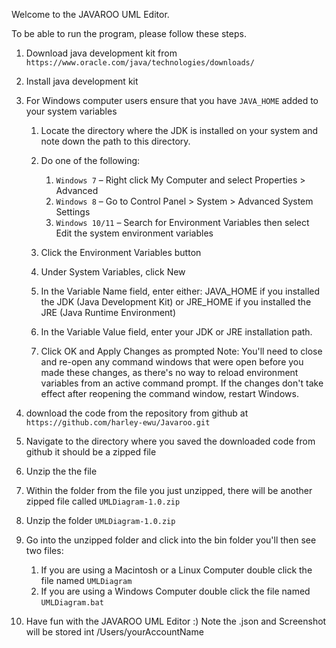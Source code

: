 Welcome to the JAVAROO UML Editor.

To be able to run the program, please follow these steps. 

1. Download java development kit from `https://www.oracle.com/java/technologies/downloads/`

2. Install java development kit

3. For Windows computer users ensure that you have `JAVA_HOME` added to your system variables
   1. Locate the directory where the JDK is installed on your system and note down the path to this directory.

   2. Do one of the following:
      1. `Windows 7` – Right click My Computer and select Properties > Advanced
      2. `Windows 8` – Go to Control Panel > System > Advanced System Settings
      3. `Windows 10/11` – Search for Environment Variables then select Edit the system environment variables

   4. Click the Environment Variables button

   5. Under System Variables, click New

   6. In the Variable Name field, enter either:
            JAVA_HOME if you installed the JDK (Java Development Kit)
                  or
            JRE_HOME if you installed the JRE (Java Runtime Environment)

   7. In the Variable Value field, enter your JDK or JRE installation path.

   8. Click OK and Apply Changes as prompted
      Note: You'll need to close and re-open any command windows that were open before you made these changes,
      as there's no way to reload environment variables from an active command prompt. If the changes don't take
      effect after reopening the command window, restart Windows.

5. download the code from the repository from github at `https://github.com/harley-ewu/Javaroo.git`

6.  Navigate to the directory where you saved the downloaded code from github it should be a zipped file

7. Unzip the the file

8. Within the folder from the file you just unzipped, there will be another zipped file called `UMLDiagram-1.0.zip`

9. Unzip the folder `UMLDiagram-1.0.zip`

10. Go into the unzipped folder and click into the bin folder you'll then see two files:
    1. If you are using a Macintosh or a Linux Computer double click the file named `UMLDiagram`
    2. If you are using a Windows Computer double click the file named `UMLDiagram.bat`

11. Have fun with the JAVAROO UML Editor :) Note the .json and Screenshot will be stored int /Users/yourAccountName
    
